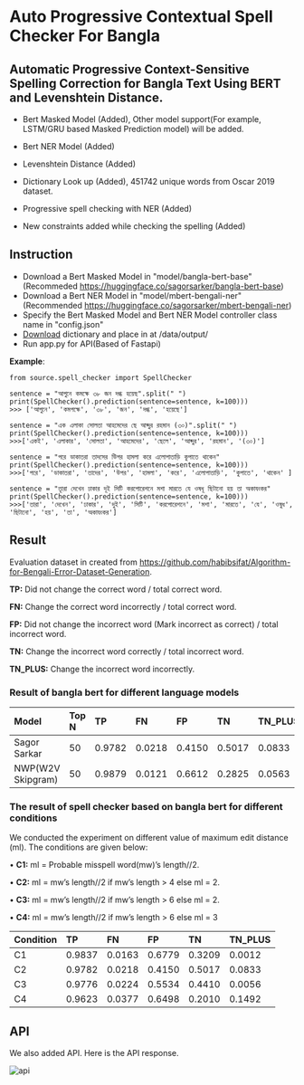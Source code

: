# Auto Progressive Contextual Spell Checker For Bangla

## Automatic Progressive Context-Sensitive Spelling Correction for Bangla Text Using BERT and Levenshtein Distance.

- Bert Masked Model (Added), Other model support(For example, LSTM/GRU based Masked Prediction model) will be added. 

- Bert NER Model (Added)
- Levenshtein Distance (Added)
- Dictionary Look up (Added), 451742 unique words from Oscar 2019 dataset.
- Progressive spell checking with NER (Added)
- New constraints added while checking the spelling (Added)

## Instruction
- Download a Bert Masked Model in "model/bangla-bert-base" (Recommeded https://huggingface.co/sagorsarker/bangla-bert-base)
- Download a Bert NER Model in "model/mbert-bengali-ner" (Recommended https://huggingface.co/sagorsarker/mbert-bengali-ner)
- Specify the Bert Masked Model and Bert NER Model controller class name in "config.json" 
- [Download](https://drive.google.com/file/d/1Z98rG7CSvnHFUSOAZ0jtWCCAYf_nBde0/view?usp=sharing) dictionary and place in at /data/output/
- Run app.py for API(Based of Fastapi)

**Example**:

```
from source.spell_checker import SpellChecker

sentence = "আগুনে কমক্ষে ৩৮ জন দগ্ধ হয়েছ".split(" ")
print(SpellChecker().prediction(sentence=sentence, k=100)))
>>> ['আগুনে', 'কমপক্ষে', '৩৮', 'জন', 'দগ্ধ', 'হয়েছে']

sentence = "এক এলাকা সোলতা আহমেদের ছে আব্দুর রহমান (৩০)".split(" ")
print(SpellChecker().prediction(sentence=sentence, k=100)))
>>>['একই', 'এলাকার', 'সোলতা', 'আহমেদের', 'ছেলে', 'আব্দুর', 'রহমান', '(৩০)']

sentence = "পরে ডাকাতরা তাদসের উিপর হামলা করে এলোপাতাড়ি কুপাতে থাকেন"
print(SpellChecker().prediction(sentence=sentence, k=100)))
>>>['পরে', 'ডাকাতরা', 'তাদের', 'উপর', 'হামলা', 'করে', 'এলোপাতাড়ি', 'কুপাতে', 'থাকেন' ]

sentence = "তাূরা দেখেন ঢাকার দূই সিটি করপোরেশনে মশা মারতে যে ওষধূ ছিটানো হয় তা অকাযংকর"
print(SpellChecker().prediction(sentence=sentence, k=100)))
>>>['তারা', 'দেখেন', 'ঢাকার', 'দুই', 'সিটি', 'করপোরেশনে', 'মশা', 'মারতে', 'যে', 'ওষুধ', 'ছিটানো', 'হয়', 'তা', 'অকাযংকর']

```

## Result

Evaluation dataset in created from https://github.com/habibsifat/Algorithm-for-Bengali-Error-Dataset-Generation. 

**TP:** Did not change the correct word / total correct word.

**FN:** Change the correct word incorrectly / total correct word.

**FP:** Did not change the incorrect word (Mark incorrect as correct) / total incorrect word.

**TN:** Change the incorrect word correctly / total incorrect word.

**TN_PLUS:** Change the incorrect word incorrectly.

### Result of bangla bert for different language models
            
| Model | Top N| TP | FN | FP | TN | TN_PLUS |
| :----------- | :----------- | :----------- | :----------- | :----------- | :----------- | :------------ |
| Sagor Sarkar | 50 | 0.9782 | 0.0218 | 0.4150 | 0.5017 | 0.0833 | -->
| NWP(W2V Skipgram)| 50 | 0.9879 | 0.0121 | 0.6612 | 0.2825 | 0.0563 | -->



### The result of spell checker based on bangla bert for different conditions

We conducted the experiment on different value of maximum edit distance (ml). The conditions are given below:

• **C1:** ml = Probable misspell word(mw)’s length//2.

• **C2:** ml = mw’s length//2 if mw’s length > 4 else ml = 2.

• **C3:** ml = mw’s length//2 if mw’s length > 6 else ml = 2.

• **C4:** ml = mw’s length//2 if mw’s length > 6 else ml = 3

| Condition | TP | FN | FP | TN | TN_PLUS |
| :----------- | :----------- | :----------- | :----------- | :----------- | :----------- |
| C1 | 0.9837 | 0.0163 | 0.6779 | 0.3209 | 0.0012 |
| C2 | 0.9782 | 0.0218 | 0.4150 | 0.5017 | 0.0833 |
| C3 | 0.9776 | 0.0224 | 0.5534 | 0.4410 | 0.0056 |
| C4 | 0.9623 | 0.0377 | 0.6498 | 0.2010 | 0.1492 |



## API
We also added API. Here is the API response.

![api](https://github.com/MahirMahbub/Contextual-Spell-Checker-For-Bangla/blob/master/api.png)


